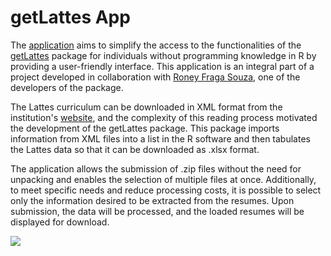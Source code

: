 # getLattes App

The [application](https://luisfeliperodrigues.shinyapps.io/Lattes/) aims to simplify the access to the functionalities of the [getLattes](https://roneyfraga.com/getLattes/index.html) package for individuals without programming knowledge in R by providing a user-friendly interface. This application is an integral part of a project developed in collaboration with [Roney Fraga Souza](https://roneyfraga.com/), one of the developers of the package.

The Lattes curriculum can be downloaded in XML format from the institution's [website](https://lattes.cnpq.br/), and the complexity of this reading process motivated the development of the getLattes package. This package imports information from XML files into a list in the R software and then tabulates the Lattes data so that it can be downloaded as .xlsx format.

The application allows the submission of .zip files without the need for unpacking and enables the selection of multiple files at once. Additionally, to meet specific needs and reduce processing costs, it is possible to select only the information desired to be extracted from the resumes. Upon submission, the data will be processed, and the loaded resumes will be displayed for download.

![](https://github.com/luisfelipe-rodri/getLattes/blob/main/demo.gif)
